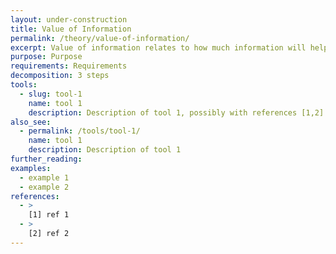 ```yaml
---
layout: under-construction
title: Value of Information
permalink: /theory/value-of-information/
excerpt: Value of information relates to how much information will help improve a decision. In the context of adaptive decisions, it can help prioritise data collection, inform monitoring plans, or evaluate the benefit of keeping options open until information becomes available.
purpose: Purpose
requirements: Requirements
decomposition: 3 steps
tools:
  - slug: tool-1
    name: tool 1
    description: Description of tool 1, possibly with references [1,2]
also_see:
  - permalink: /tools/tool-1/
    name: tool 1
    description: Description of tool 1
further_reading:
examples:
  - example 1
  - example 2
references:
  - >
    [1] ref 1
  - >
    [2] ref 2
---
```

